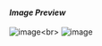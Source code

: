 #### *Image Preview*

![image](https://i.ibb.co/k8s4NQP/image.png")<br>
![image](https://i.ibb.co/7SLXW4x/image.png")

